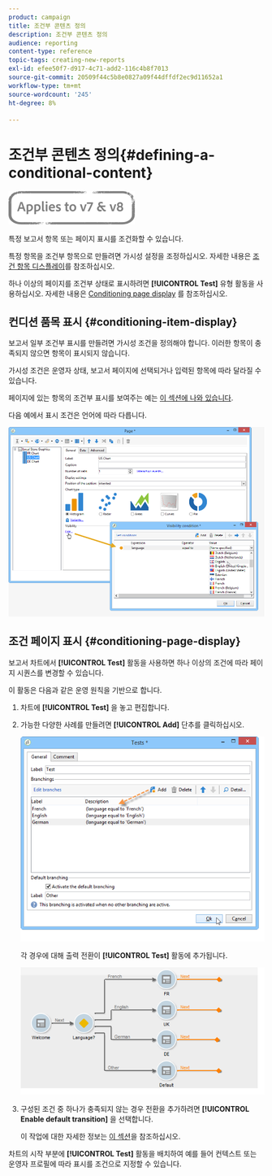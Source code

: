 ```yaml
---
product: campaign
title: 조건부 콘텐츠 정의
description: 조건부 콘텐츠 정의
audience: reporting
content-type: reference
topic-tags: creating-new-reports
exl-id: efee50f7-d917-4c71-add2-116c4b8f7013
source-git-commit: 20509f44c5b8e0827a09f44dffdf2ec9d11652a1
workflow-type: tm+mt
source-wordcount: '245'
ht-degree: 8%

---
```


# 조건부 콘텐츠 정의{#defining-a-conditional-content}

![](../../assets/common.svg)

특정 보고서 항목 또는 페이지 표시를 조건화할 수 있습니다.

특정 항목을 조건부 항목으로 만들려면 가시성 설정을 조정하십시오. 자세한 내용은 [조건 항목 디스플레이](#conditioning-item-display)를 참조하십시오.

하나 이상의 페이지를 조건부 상태로 표시하려면 **[!UICONTROL Test]** 유형 활동을 사용하십시오. 자세한 내용은 [Conditioning page display](#conditioning-page-display) 를 참조하십시오.

## 컨디션 품목 표시 {#conditioning-item-display}

보고서 일부 조건부 표시를 만들려면 가시성 조건을 정의해야 합니다. 이러한 항목이 충족되지 않으면 항목이 표시되지 않습니다.

가시성 조건은 운영자 상태, 보고서 페이지에 선택되거나 입력된 항목에 따라 달라질 수 있습니다.

페이지에 있는 항목의 조건부 표시를 보여주는 예는 [이 섹션에 나와 있습니다](../../web/using/form-rendering.md#defining-fields-conditional-display).

다음 예에서 표시 조건은 언어에 따라 다릅니다.

![](assets/reporting_display_condition.png)

## 조건 페이지 표시 {#conditioning-page-display}

보고서 차트에서 **[!UICONTROL Test]** 활동을 사용하면 하나 이상의 조건에 따라 페이지 시퀀스를 변경할 수 있습니다.

이 활동은 다음과 같은 운영 원칙을 기반으로 합니다.

1. 차트에 **[!UICONTROL Test]** 을 놓고 편집합니다.
1. 가능한 다양한 사례를 만들려면 **[!UICONTROL Add]** 단추를 클릭하십시오.

   ![](assets/reporting_test_sample.png)

   각 경우에 대해 출력 전환이 **[!UICONTROL Test]** 활동에 추가됩니다.

   ![](assets/reporting_test_transitions.png)

1. 구성된 조건 중 하나가 충족되지 않는 경우 전환을 추가하려면 **[!UICONTROL Enable default transition]** 을 선택합니다.

   이 작업에 대한 자세한 정보는 [이 섹션](../../web/using/defining-web-forms-page-sequencing.md#conditional-page-display)을 참조하십시오.

차트의 시작 부분에 **[!UICONTROL Test]** 활동을 배치하여 예를 들어 컨텍스트 또는 운영자 프로필에 따라 표시를 조건으로 지정할 수 있습니다.
